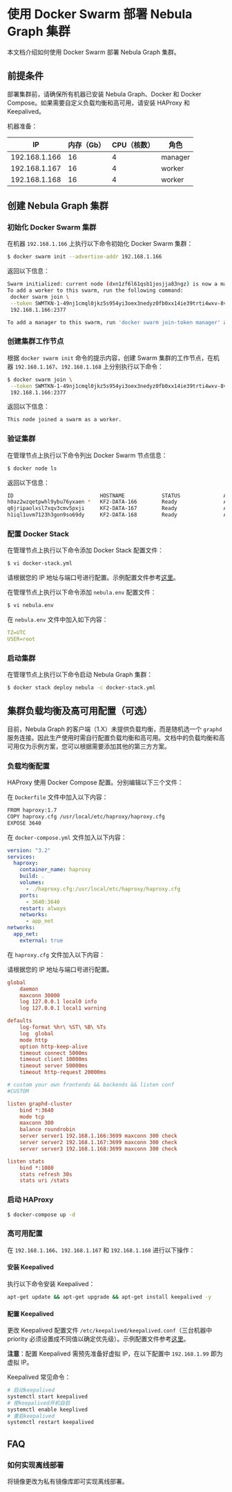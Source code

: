 # 使用 Docker Swarm 部署 Nebula Graph 集群

本文档介绍如何使用 Docker Swarm 部署 Nebula Graph 集群。

## 前提条件

部署集群前，请确保所有机器已安装 Nebula Graph、Docker 和 Docker Compose。如果需要自定义负载均衡和高可用，请安装 HAProxy 和 Keepalived。

机器准备：

| IP            | 内存（Gb） | CPU（核数） | 角色    |
| ------------- | ---------- | ----------- | ------- |
| 192.168.1.166 | 16         | 4           | manager |
| 192.168.1.167 | 16         | 4           | worker  |
| 192.168.1.168 | 16         | 4           | worker  |

## 创建 Nebula Graph 集群

### 初始化 Docker Swarm 集群

在机器 `192.168.1.166` 上执行以下命令初始化 Docker Swarm 集群：

```bash
$ docker swarm init --advertise-addr 192.168.1.166
```

返回以下信息：

```bash
Swarm initialized: current node (dxn1zf6l61qsb1josjja83ngz) is now a manager.
To add a worker to this swarm, run the following command:
 docker swarm join \
 --token SWMTKN-1-49nj1cmql0jkz5s954yi3oex3nedyz0fb0xx14ie39trti4wxv-8vxv8rssmk743ojnwacrr2e7c \
 192.168.1.166:2377

To add a manager to this swarm, run 'docker swarm join-token manager' and follow the instructions.
```

### 创建集群工作节点

根据 `docker swarm init` 命令的提示内容，创建 Swarm 集群的工作节点，在机器 `192.168.1.167`、`192.168.1.168` 上分别执行以下命令：

```bash
$ docker swarm join \
 --token SWMTKN-1-49nj1cmql0jkz5s954yi3oex3nedyz0fb0xx14ie39trti4wxv-8vxv8rssmk743ojnwacrr2e7c \
 192.168.1.166:2377
```

返回以下信息：

```bash
This node joined a swarm as a worker.
```

### 验证集群

在管理节点上执行以下命令列出 Docker Swarm 节点信息：

```bash
$ docker node ls
```

返回以下信息：

```bash
ID                            HOSTNAME            STATUS              AVAILABILITY        MANAGER STATUS      ENGINE VERSION
h0az2wzqetpwhl9ybu76yxaen *   KF2-DATA-166        Ready               Active              Reachable           18.06.1-ce
q6jripaolxsl7xqv3cmv5pxji     KF2-DATA-167        Ready               Active              Leader              18.06.1-ce
h1iql1uvm7123h3gon9so69dy     KF2-DATA-168        Ready               Active                                  18.06.1-ce
```

### 配置 Docker Stack

在管理节点上执行以下命令添加 Docker Stack 配置文件：

```bash
$ vi docker-stack.yml
```

请根据您的 IP 地址与端口号进行配置。示例配置文件参考[这里](docker-stack.yml)。

在管理节点上执行以下命令添加 `nebula.env` 配置文件：

```bash
$ vi nebula.env
```

在 `nebula.env` 文件中加入如下内容：

```yml
TZ=UTC
USER=root
```

### 启动集群

在管理节点上执行以下命令启动 Nebula Graph 集群：

```bash
$ docker stack deploy nebula -c docker-stack.yml
```

## 集群负载均衡及高可用配置（可选）

目前，Nebula Graph 的客户端（1.X）未提供负载均衡，而是随机选一个 `graphd` 服务连接。因此生产使用时需自行配置负载均衡和高可用。文档中的负载均衡和高可用仅为示例方案，您可以根据需要添加其他的第三方方案。

### 负载均衡配置

HAProxy 使用 Docker Compose 配置。分别编辑以下三个文件：

在 `Dockerfile` 文件中加入以下内容：

```bash
FROM haproxy:1.7
COPY haproxy.cfg /usr/local/etc/haproxy/haproxy.cfg
EXPOSE 3640
```

在 `docker-compose.yml` 文件加入以下内容：

```yml
version: "3.2"
services:
  haproxy:
    container_name: haproxy
    build: .
    volumes:
      - ./haproxy.cfg:/usr/local/etc/haproxy/haproxy.cfg
    ports:
      - 3640:3640
    restart: always
    networks:
      - app_net
networks:
  app_net:
    external: true
```

在 `haproxy.cfg` 文件加入以下内容：

请根据您的 IP 地址与端口号进行配置。

```cfg
global
    daemon
    maxconn 30000
    log 127.0.0.1 local0 info
    log 127.0.0.1 local1 warning

defaults
    log-format %hr\ %ST\ %B\ %Ts
    log  global
    mode http
    option http-keep-alive
    timeout connect 5000ms
    timeout client 10000ms
    timeout server 50000ms
    timeout http-request 20000ms

# custom your own frontends && backends && listen conf
#CUSTOM

listen graphd-cluster
    bind *:3640
    mode tcp
    maxconn 300
    balance roundrobin
    server server1 192.168.1.166:3699 maxconn 300 check
    server server2 192.168.1.167:3699 maxconn 300 check
    server server3 192.168.1.168:3699 maxconn 300 check

listen stats
    bind *:1080
    stats refresh 30s
    stats uri /stats
```

### 启动 HAProxy

```bash
$ docker-compose up -d
```

### 高可用配置

在 `192.168.1.166`、`192.168.1.167` 和 `192.168.1.168` 进行以下操作：

#### 安装 Keepalived

执行以下命令安装 Keepalived：

```bash
apt-get update && apt-get upgrade && apt-get install keepalived -y
```

#### 配置 Keepalived

更改 Keepalived 配置文件 `/etc/keepalived/keepalived.conf`（三台机器中 priority 必须设置成不同值以确定优先级）。示例配置文件参考[这里](keepalived.conf)。

**注意**：配置 Keepalived 需预先准备好虚拟 IP，在以下配置中 `192.168.1.99` 即为虚拟 IP。

Keepalived 常见命令：

```bash
# 启动keepalived
systemctl start keepalived
# 使keepalived开机自启
systemctl enable keeplived
# 重启keepalived
systemctl restart keepalived
```

## FAQ

### 如何实现离线部署

将镜像更改为私有镜像库即可实现离线部署。
